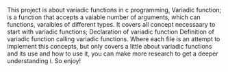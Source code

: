 This project is about variadic functions in c programming,
Variadic function; is a function that accepts a vaiable number of arguments,
which can functions, varaibles of different types.
It covers all concept necessaary to start with variadic functions;
	Declaration of variadic function
	Definition of variadic function
	calling variadic functions.
Where each file is an attempt to implement this concepts,
but only covers a little about variadic functions and its use and how to use it,
you can make more research to get a deeper understanding i.
So enjoy!
